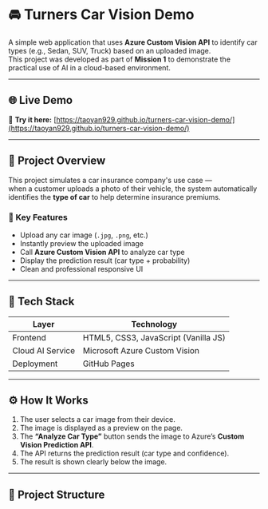 # 🚘 Turners Car Vision Demo

A simple web application that uses **Azure Custom Vision API** to identify car types (e.g., Sedan, SUV, Truck) based on an uploaded image.  
This project was developed as part of **Mission 1** to demonstrate the practical use of AI in a cloud-based environment.

---

## 🌐 Live Demo
🔗 **Try it here:** [https://taoyan929.github.io/turners-car-vision-demo/](https://taoyan929.github.io/turners-car-vision-demo/)

---

## 🧠 Project Overview

This project simulates a car insurance company's use case —  
when a customer uploads a photo of their vehicle, the system automatically identifies the **type of car** to help determine insurance premiums.

### 🎯 Key Features
- Upload any car image (`.jpg`, `.png`, etc.)
- Instantly preview the uploaded image
- Call **Azure Custom Vision API** to analyze car type
- Display the prediction result (car type + probability)
- Clean and professional responsive UI

---

## 🧰 Tech Stack

| Layer | Technology |
|--------|-------------|
| Frontend | HTML5, CSS3, JavaScript (Vanilla JS) |
| Cloud AI Service | Microsoft Azure Custom Vision |
| Deployment | GitHub Pages |

---

## ⚙️ How It Works

1. The user selects a car image from their device.  
2. The image is displayed as a preview on the page.  
3. The **“Analyze Car Type”** button sends the image to Azure’s **Custom Vision Prediction API**.  
4. The API returns the prediction result (car type and confidence).  
5. The result is shown clearly below the image.

---

## 🧩 Project Structure

